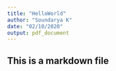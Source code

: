 ```yaml
---
title: "HelloWorld"
author: "Soundarya K"
date: "02/10/2020"
output: pdf_document
---
```


## This is a markdown file

